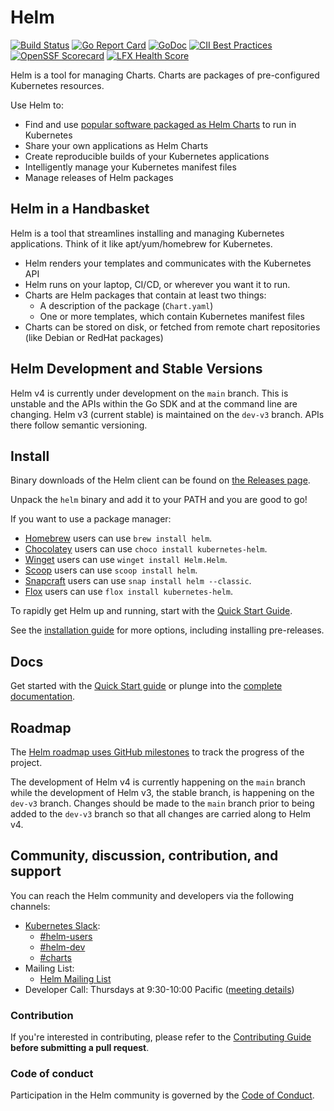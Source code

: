 # Helm

[![Build Status](https://github.com/helm/helm/workflows/release/badge.svg)](https://github.com/helm/helm/actions?workflow=release)
[![Go Report Card](https://goreportcard.com/badge/helm.sh/helm/v4)](https://goreportcard.com/report/helm.sh/helm/v4)
[![GoDoc](https://img.shields.io/static/v1?label=godoc&message=reference&color=blue)](https://pkg.go.dev/helm.sh/helm/v4)
[![CII Best Practices](https://bestpractices.coreinfrastructure.org/projects/3131/badge)](https://bestpractices.coreinfrastructure.org/projects/3131)
[![OpenSSF Scorecard](https://api.scorecard.dev/projects/github.com/helm/helm/badge)](https://scorecard.dev/viewer/?uri=github.com/helm/helm)
[![LFX Health Score](https://insights.production.lfx.dev/api/badge/health-score?project=helm)](https://insights.linuxfoundation.org/project/helm)

Helm is a tool for managing Charts. Charts are packages of pre-configured Kubernetes resources.

Use Helm to:

- Find and use [popular software packaged as Helm Charts](https://artifacthub.io/packages/search?kind=0) to run in Kubernetes
- Share your own applications as Helm Charts
- Create reproducible builds of your Kubernetes applications
- Intelligently manage your Kubernetes manifest files
- Manage releases of Helm packages

## Helm in a Handbasket

Helm is a tool that streamlines installing and managing Kubernetes applications.
Think of it like apt/yum/homebrew for Kubernetes.

- Helm renders your templates and communicates with the Kubernetes API
- Helm runs on your laptop, CI/CD, or wherever you want it to run.
- Charts are Helm packages that contain at least two things:
  - A description of the package (`Chart.yaml`)
  - One or more templates, which contain Kubernetes manifest files
- Charts can be stored on disk, or fetched from remote chart repositories
  (like Debian or RedHat packages)

## Helm Development and Stable Versions

Helm v4 is currently under development on the `main` branch. This is unstable and the APIs within the Go SDK and at the command line are changing.
Helm v3 (current stable) is maintained on the `dev-v3` branch. APIs there follow semantic versioning.

## Install

Binary downloads of the Helm client can be found on [the Releases page](https://github.com/helm/helm/releases/latest).

Unpack the `helm` binary and add it to your PATH and you are good to go!

If you want to use a package manager:

- [Homebrew](https://brew.sh/) users can use `brew install helm`.
- [Chocolatey](https://chocolatey.org/) users can use `choco install kubernetes-helm`.
- [Winget](https://learn.microsoft.com/en-us/windows/package-manager/) users can use `winget install Helm.Helm`.
- [Scoop](https://scoop.sh/) users can use `scoop install helm`.
- [Snapcraft](https://snapcraft.io/) users can use `snap install helm --classic`.
- [Flox](https://flox.dev) users can use `flox install kubernetes-helm`.

To rapidly get Helm up and running, start with the [Quick Start Guide](https://helm.sh/docs/intro/quickstart/).

See the [installation guide](https://helm.sh/docs/intro/install/) for more options,
including installing pre-releases.

## Docs

Get started with the [Quick Start guide](https://helm.sh/docs/intro/quickstart/) or plunge into the [complete documentation](https://helm.sh/docs).

## Roadmap

The [Helm roadmap uses GitHub milestones](https://github.com/helm/helm/milestones) to track the progress of the project.

The development of Helm v4 is currently happening on the `main` branch while the development of Helm v3, the stable branch, is happening on the `dev-v3` branch. Changes should be made to the `main` branch prior to being added to the `dev-v3` branch so that all changes are carried along to Helm v4.

## Community, discussion, contribution, and support

You can reach the Helm community and developers via the following channels:

- [Kubernetes Slack](https://kubernetes.slack.com):
  - [#helm-users](https://kubernetes.slack.com/messages/helm-users)
  - [#helm-dev](https://kubernetes.slack.com/messages/helm-dev)
  - [#charts](https://kubernetes.slack.com/messages/charts)
- Mailing List:
  - [Helm Mailing List](https://lists.cncf.io/g/cncf-helm)
- Developer Call: Thursdays at 9:30-10:00 Pacific ([meeting details](https://github.com/helm/community/blob/master/communication.md#meetings))

### Contribution

If you're interested in contributing, please refer to the [Contributing Guide](CONTRIBUTING.md) **before submitting a pull request**.

### Code of conduct

Participation in the Helm community is governed by the [Code of Conduct](code-of-conduct.md).
